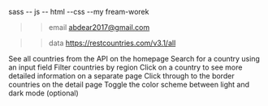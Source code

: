>> 
sass -- js --  html --css --my fream-worek

>> email
abdear2017@gmail.com

>> data
>> https://restcountries.com/v3.1/all


>> 
See all countries from the API on the homepage
Search for a country using an input field
Filter countries by region
Click on a country to see more detailed information on a separate page
Click through to the border countries on the detail page
Toggle the color scheme between light and dark mode (optional)